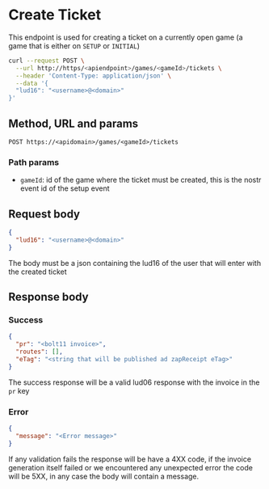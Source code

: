 # Create Ticket

This endpoint is used for creating a ticket on a currently open game (a game that is either on `SETUP` or `INITIAL`)

```sh
curl --request POST \
  --url http://https/<apiendpoint>/games/<gameId>/tickets \
  --header 'Content-Type: application/json' \
  --data '{
  "lud16": "<username>@<domain>"
}'
```

## Method, URL and params

`POST https://<apidomain>/games/<gameId>/tickets`

### Path params

- `gameId`: id of the game where the ticket must be created, this is the nostr event id of the setup event

## Request body

```json
{
  "lud16": "<username>@<domain>"
}
```

The body must be a json containing the lud16 of the user that will enter with the created ticket

## Response body

### Success

```json
{
  "pr": "<bolt11 invoice>",
  "routes": [],
  "eTag": "<string that will be published ad zapReceipt eTag>"
}
```

The success response will be a valid lud06 response with the invoice in the `pr` key

### Error

```json
{
  "message": "<Error message>"
}
```

If any validation fails the response will be have a 4XX code, if the invoice generation itself failed or we encountered any unexpected error the code will be 5XX, in any case the body will contain a message.
